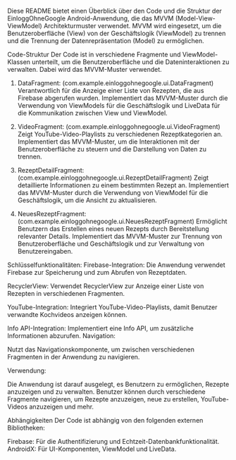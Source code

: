 Diese README bietet einen Überblick über den Code und die Struktur der EinloggOhneGoogle Android-Anwendung, 
die das MVVM (Model-View-ViewModel) Architekturmuster verwendet. MVVM wird eingesetzt, 
um die Benutzeroberfläche (View) von der Geschäftslogik (ViewModel) zu trennen und 
die Trennung der Datenrepräsentation (Model) zu ermöglichen.

Code-Struktur
Der Code ist in verschiedene Fragmente und ViewModel-Klassen unterteilt, 
um die Benutzeroberfläche und die Dateninteraktionen zu verwalten. 
Dabei wird das MVVM-Muster verwendet.

1. DataFragment:
   (com.example.einloggohnegoogle.ui.DataFragment)
Verantwortlich für die Anzeige einer Liste von Rezepten, die aus Firebase abgerufen wurden.
Implementiert das MVVM-Muster durch die Verwendung von ViewModels für die Geschäftslogik
und LiveData für die Kommunikation zwischen View und ViewModel.

3. VideoFragment:
  (com.example.einloggohnegoogle.ui.VideoFragment)
Zeigt YouTube-Video-Playlists zu verschiedenen Rezeptkategorien an.
Implementiert das MVVM-Muster, um die Interaktionen mit der Benutzeroberfläche zu steuern und die Darstellung von Daten zu trennen.

6. RezeptDetailFragment:
   (com.example.einloggohnegoogle.ui.RezeptDetailFragment)
Zeigt detaillierte Informationen zu einem bestimmten Rezept an.
Implementiert das MVVM-Muster durch die Verwendung von ViewModel für die Geschäftslogik, um die Ansicht zu aktualisieren.

7. NeuesRezeptFragment:
   (com.example.einloggohnegoogle.ui.NeuesRezeptFragment)
Ermöglicht Benutzern das Erstellen eines neuen Rezepts durch Bereitstellung relevanter Details.
Implementiert das MVVM-Muster zur Trennung von Benutzeroberfläche und Geschäftslogik und zur Verwaltung von Benutzereingaben.

Schlüsselfunktionalitäten:
Firebase-Integration: 
Die Anwendung verwendet Firebase zur Speicherung und zum Abrufen von Rezeptdaten.

RecyclerView: 
Verwendet RecyclerView zur Anzeige einer Liste von Rezepten in verschiedenen Fragmenten.

YouTube-Integration: 
Integriert YouTube-Video-Playlists, damit Benutzer verwandte Kochvideos anzeigen können.

Info API-Integration: 
Implementiert eine Info API, um zusätzliche Informationen abzurufen.
Navigation:

Nutzt das Navigationskomponente, um zwischen verschiedenen Fragmenten in der Anwendung zu navigieren.

Verwendung:

Die Anwendung ist darauf ausgelegt, es Benutzern zu ermöglichen, Rezepte anzuzeigen und zu verwalten. 
Benutzer können durch verschiedene Fragmente navigieren, 
um Rezepte anzuzeigen, neue zu erstellen, 
YouTube-Videos anzuzeigen und mehr.

Abhängigkeiten
Der Code ist abhängig von den folgenden externen Bibliotheken:

Firebase: Für die Authentifizierung und Echtzeit-Datenbankfunktionalität.
AndroidX: Für UI-Komponenten, ViewModel und LiveData.
